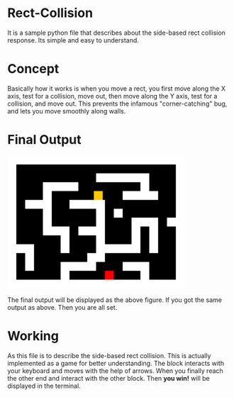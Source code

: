 # Rect-Collision 

It is a sample python file that describes about the side-based rect collision response. Its simple and easy to understand.

# Concept

Basically how it works is when you move a rect, you first move along the X axis, test for a collision, move out, then move along the Y axis, test for a collision, and move out. This prevents the infamous "corner-catching" bug, and lets you move smoothly along walls.
 
# Final Output

![side based rect collision](/rectcollision/rect.png)

The final output will be displayed as the above figure.
If you got the same output as above. Then you are all set.

# Working

As this file is to describe the side-based rect collision. This is actually implemented as a game for better understanding. The block interacts with your keyboard and moves with the help of arrows.
When you finally reach the other end and interact with the other block.
Then **you win!** will be displayed in the terminal.

